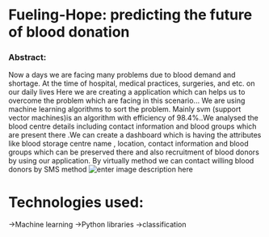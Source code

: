 # Fueling-Hope: predicting the future of blood donation
### Abstract:
Now  a days we are facing many problems due to blood demand and shortage. At the time of hospital, medical practices, surgeries, and etc. on our daily lives Here we are creating a application which can helps us to overcome the problem which are facing in this scenario... We are using machine learning algorithms to sort the problem. Mainly svm (support vector machines)is an algorithm with efficiency of 98.4%..We analysed the blood centre details including contact information and blood groups which are present there .We can create a dashboard which is having the attributes like blood storage centre name , location, contact information and blood groups which can be preserved there and also recruitment of blood donors by using our application. By virtually method we can contact willing blood donors by SMS method
![enter image description here](https://encrypted-tbn0.gstatic.com/images?q=tbn:ANd9GcQqUpoJfnR6ulqj2LsQcsgRcfvjKjRVe93nU0lHBUzWVw7zUlUNojDpCyZXlGPz6n3dNGM&usqp=CAU)


# Technologies used:
->Machine learning
->Python libraries
->classification
